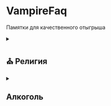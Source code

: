 # VampireFaq

Памятки для качественного отыгрыша 

<details>
  <summary><h2> ⛪ Религия </h2></summary>

  <details>
  <summary> Католическая церковь </summary>
    
> **Католики** — часто бедные иммигранты (ирландцы, итальянцы).

<details>
  <summary> Ключевые молитвы: </summary>
  
- «Отче наш» (на латыни — Pater Noster).
- «Аве Мария» (Ave Maria).
- «Слава Отцу» (Gloria Patri) — в конце каждой молитвы.

  </details> 

  <details>
  <summary> Ритуалы: </summary>
  
-   Месса на латыни (до 1960-х). Исповедь священнику в исповедальне.
-   Почитание святых, Девы Марии, икон и реликвий.
-   Посты (например, воздержание от мяса по пятницам).

  </details> 

  <details>
  <summary> Обязательные действия для верующих: </summary>

- Воскресная месса — пропуск считался грехом.
- Ежегодная исповедь и причастие (минимум раз в год).
- Молитва Розария (чередование «Отче наш» и «Аве Мария» с размышлением о «тайнах» Христа).
- Соблюдение постов (Великий пост, Адвент).
  
_А также_

  - Католики в Сен-Дени (как ирландские иммигранты) могли:
  - Носить нательные крестики.
  - Осенять себя крестным знамением (слева направо) при виде церкви или упоминании смерти.
  - Посещать исповедь после «греховных» поступков (например, ограбления).

 </details>

- **Централизация:** Главенство Папы Римского, строгая иерархия (священники, епископы).
- **Таинства:** 7 обрядов (крещение, причастие, исповедь, миропомазание, венчание, соборование, рукоположение).


 <details>
  <summary> Конфликты между конфессиями </summary>

- Протестанты считали католиков «агентами Папы», угрозой демократии.
- В газетах писали, что католики пьют кровь младенцев (абсурдные слухи).

 </details>

</details>


<details>
  <summary> Протестантская церковь </summary>

> **Протестанты** — «старая гвардия» (англосаксы, владельцы земель).

<details>
  <summary> Ключевые молитвы: </summary>

- «Отче наш» (на родном языке).
- Псалмы (например, 22-й: «Господь — Пастырь мой...»).
- Спонтанные молитвы («Господи, прости мои грехи и направь на путь истинный»).

</details>

<details>
  <summary> Обязательные действия для верующих: </summary>

- Воскресные проповеди с акцентом на личном покаянии.
- Крещение взрослых (у баптистов) — через полное погружение в воду.
- Молитвы своими словами (а не заученные тексты).
- Участие в молитвенных собраниях (иногда с экстатическими проявлениями — крики, «говорение на языках»).

_А также_

- Проводить домашние чтения Библии.
- Осуждать католиков как «идолопоклонников».
- Отказываться от алкоголя (особенно методисты).

 </details>

- **Децентрализация**: Каждая община автономна, нет единого лидера.
- **Протестантские церкви** (баптисты, методисты, лютеране)
- **Только два таинства**: Крещение и причастие (символические, а не мистические).

 <details>
  <summary> Конфликты между конфессиями </summary>
  
- Осуждать католиков как «идолопоклонников».

 </details>

 </details>

 </details>

 </details>

 </details>

<details>
  <summary><h2> Алкоголь </h2></summary>


  

 </details>


